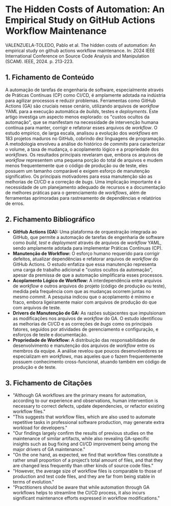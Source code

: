 # The Hidden Costs of Automation: An Empirical Study on GitHub Actions Workflow Maintenance

VALENZUELA-TOLEDO, Pablo et al. The hidden costs of automation: An empirical study on github actions workflow maintenance. In: 2024 IEEE International Conference on Source Code Analysis and Manipulation (SCAM). IEEE, 2024. p. 213-223.

## 1. Fichamento de Conteúdo

A automação de tarefas de engenharia de software, especialmente através de Práticas Contínuas (CP) como CI/CD, é amplamente adotada na indústria para agilizar processos e reduzir problemas. Ferramentas como GitHub Actions (GA) são cruciais nesse cenário, utilizando arquivos de *workflow* YAML para a execução automática de *builds*, testes e *deployments*. Este artigo investiga um aspecto menos explorado: os "custos ocultos da automação", que se manifestam na necessidade de intervenção humana contínua para manter, corrigir e refatorar esses arquivos de *workflow*. O estudo empírico, de larga escala, analisou a evolução dos *workflows* em 183 projetos maduros no GitHub, cobrindo dez linguagens de programação. A metodologia envolveu a análise do histórico de *commits* para caracterizar o volume, a taxa de mudança, o acoplamento lógico e a propriedade dos *workflows*. Os resultados principais revelaram que, embora os arquivos de *workflow* representem uma pequena porção do total de arquivos e mudem menos frequentemente que o código de produção ou de teste, eles possuem um tamanho comparável e exigem esforço de manutenção significativo. Os principais motivadores para essa manutenção são as melhorias de CI/CD e a correção de *bugs*. Uma implicação importante é a necessidade de um planejamento adequado de recursos e a documentação de melhores práticas para o gerenciamento de *workflows*, além de ferramentas aprimoradas para rastreamento de dependências e relatórios de erros.

## 2. Fichamento Bibliográfico

* **GitHub Actions (GA):** Uma plataforma de orquestração integrada ao GitHub, que permite a automação de tarefas de engenharia de software como *build*, *test* e *deployment* através de arquivos de *workflow* YAML, sendo amplamente adotada para implementar Práticas Contínuas (CP).
* **Manutenção de Workflow:** O esforço humano requerido para corrigir defeitos, atualizar dependências e refatorar arquivos de *workflow* do GitHub Actions. O estudo enfatiza que essa manutenção representa uma carga de trabalho adicional e "custos ocultos da automação", apesar da premissa de que a automação simplificaria esses processos.
* **Acoplamento Lógico de Workflow:** A interdependência entre arquivos de *workflow* e outros arquivos do projeto (código de produção ou teste), medida pela frequência com que as mudanças ocorrem juntas no mesmo *commit*. A pesquisa indicou que o acoplamento é mínimo e fraco, embora ligeiramente maior com arquivos de produção do que com arquivos de teste.
* **Drivers de Manutenção de GA:** As razões subjacentes que impulsionam as modificações nos arquivos de *workflow* do GA. O estudo identificou as melhorias de CI/CD e as correções de *bugs* como os principais fatores, seguidos por atividades de gerenciamento e configuração, e esforços de teste e documentação.
* **Propriedade de Workflow:** A distribuição das responsabilidades de desenvolvimento e manutenção dos arquivos de *workflow* entre os membros da equipe. A análise revelou que poucos desenvolvedores se especializam em *workflows*, mas aqueles que o fazem frequentemente possuem conhecimento cross-funcional, atuando também em código de produção e de teste.

## 3. Fichamento de Citações

* "Although GA workflows are the primary means for automation, according to our experience and observations, human intervention is necessary to correct defects, update dependencies, or refactor existing workflow files."
* "This suggests that workflow files, which are also used to automate repetitive tasks in professional software production, may generate extra workload for developers."
* "Our findings largely confirm the results of previous studies on the maintenance of similar artifacts, while also revealing GA-specific insights such as bug fixing and CI/CD improvement being among the major drivers of GA maintenance."
* "On the one hand, as expected, we find that workflow files constitute a rather small proportion of a project’s total amount of files, and that they are changed less frequently than other kinds of source code files."
* "However, the average size of workflow files is comparable to those of production and test code files, and they are far from being stable in terms of evolution."
* "Practitioners should be aware that while automation through GA workflows helps to streamline the CI/CD process, it also incurs significant maintenance efforts expressed in workflow modifications."
